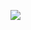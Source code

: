 
<a href="https://www.youtube.com/watch?v=KgfYlQO184s"> <img src="https://imgflip.com/gif/4h4t3w" /> </a>

